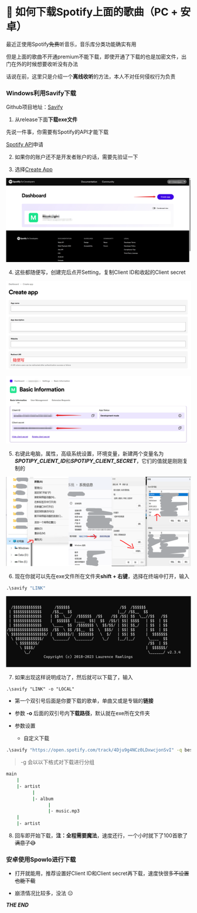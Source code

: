 # 🎼 如何下载Spotify上面的歌曲（PC + 安卓）

最近正使用Spotify~~免费~~听音乐，音乐库分类功能确实有用

但是上面的歌曲不开通premium不能下载，即使开通了下载的也是加密文件，出门在外的时候想要收听没有办法

话说在前，这里只是介绍一个**离线收听**的方法，本人不对任何侵权行为负责

### Windows利用Savify下载

Github项目地址：[Savify](https://github.com/LaurenceRawlings/savify)

  1. 从release下面**下载exe文件**

先说一件事，你需要有Spotify的API才能下载

[Spotify API](https://developer.spotify.com/dashboard)申请

  2. 如果你的账户还不是开发者账户的话，需要先验证一下

  3. 选择[Create App](https://developer.spotify.com/dashboard/create)

  [![photo1](https://github.com/DrLightko/DrLightko/blob/main/images/photo1.png)](https://github.com/DrLightko/DrLightko/blob/main/images/photo1.png)

  4. 这些都随便写，创建完后点开Setting，复制Client ID和收起的Client secret

[![photo2](https://github.com/DrLightko/DrLightko/blob/main/images/photo2.png)](https://github.com/DrLightko/DrLightko/blob/main/images/photo2.png)

[![photo3](https://github.com/DrLightko/DrLightko/blob/main/images/photo3.png)](https://github.com/DrLightko/DrLightko/blob/main/images/photo3.png)

  5. 右键此电脑，属性，高级系统设置，环境变量，新建两个变量名为***SPOTIPY_CLIENT_ID***和***SPOTIPY_CLIENT_SECRET***，它们的值就是刚刚复制的

[![photo3](https://github.com/DrLightko/DrLightko/blob/main/images/photo4.png)](https://github.com/DrLightko/DrLightko/blob/main/images/photo4.png)

  6. 现在你就可以先在exe文件所在文件夹**shift + 右键**，选择在终端中打开，输入
```cmd
.\savify "LINK"
```

[![photo5](https://github.com/DrLightko/DrLightko/blob/main/images/photo5.png)](https://github.com/DrLightko/DrLightko/blob/main/images/photo5.png)

  7. 如果出现这样说明成功了，然后就可以下载了，输入
```
.\savify "LINK" -o "LOCAL"
```

* 第一个双引号后面是你要下载的歌单，单曲又或是专辑的**链接**  

* 参数 **-o** 后面的双引号内**下载路径**，默认就在exe所在文件夹

* 参数设置

    * 自定义下载

```cmd
.\savify "https://open.spotify.com/track/4Dju9g4NCz0LDxwcjonSvI" -q best -f mp3 -o "/path/to/downloads" -g "%artist%/%album%"
```
> -g 会以以下格式对下载进行分组

```cmd
main
    |
    |- artist
          |
          |- album
                |
                |- music.mp3
    |
    |- artist
```
  8. 回车即开始下载，**注：全程需要魔法**，速度还行，一个小时就下了100首歌了~~满意了😅~~

### 安卓使用Spowlo进行下载

* 打开就能用，推荐设置好Client ID和Client secret再下载，速度快很多~~不设置也能下载~~

* 崩溃情况比较多，没法 😑

***THE END***
